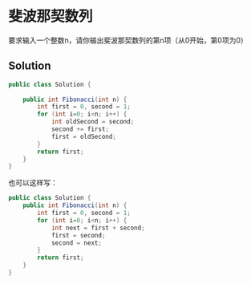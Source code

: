 # 斐波那契数列

要求输入一个整数n，请你输出斐波那契数列的第n项（从0开始，第0项为0）

## Solution

```java
public class Solution {
    
    public int Fibonacci(int n) {
        int first = 0, second = 1;
        for (int i=0; i<n; i++) {
            int oldSecond = second;
            second += first;
            first = oldSecond;
        }
        return first;
    }
}
```

也可以这样写：

```java
public class Solution {
    public int Fibonacci(int n) {
        int first = 0, second = 1;
        for (int i=0; i<n; i++) {
            int next = first + second;
            first = second;
            second = next;
        }
        return first;
    }
}
```

